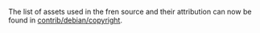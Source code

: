 The list of assets used in the fren source and their attribution can now be found in [contrib/debian/copyright](../contrib/debian/copyright).
